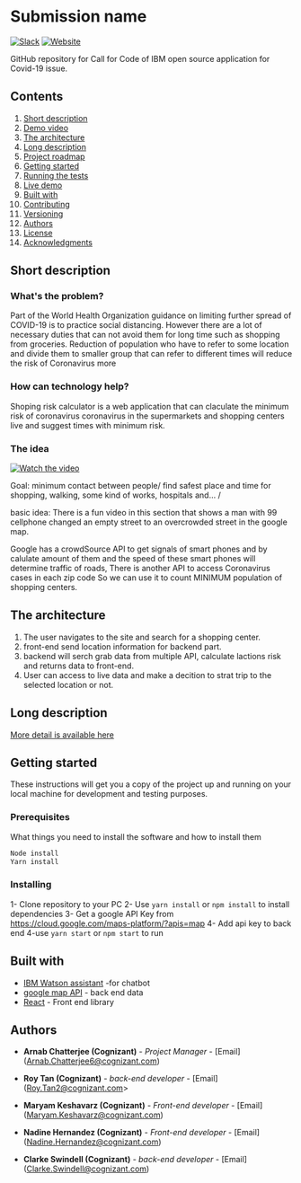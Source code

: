 # Submission name

[![Slack](https://img.shields.io/badge/Join-Slack-blue)](https://callforcode.org/slack) [![Website](https://img.shields.io/badge/View-Website-blue)](https://github.com/ArnabChatterjee/covad-19)

GitHub repository for Call for Code of IBM open source application for Covid-19 issue.

## Contents

1. [Short description](#short-description)
1. [Demo video](#demo-video)
1. [The architecture](#the-architecture)
1. [Long description](#long-description)
1. [Project roadmap](#project-roadmap)
1. [Getting started](#getting-started)
1. [Running the tests](#running-the-tests)
1. [Live demo](#live-demo)
1. [Built with](#built-with)
1. [Contributing](#contributing)
1. [Versioning](#versioning)
1. [Authors](#authors)
1. [License](#license)
1. [Acknowledgments](#acknowledgments)

## Short description

### What's the problem?

Part of the World Health Organization guidance on limiting further spread of COVID-19 is to practice social distancing. However there are a lot of necessary duties that can not avoid them for long time such as shopping from groceries. Reduction of population who have to refer to some location and divide them to smaller group that can refer to different times will reduce the risk of Coronavirus more

### How can technology help?

Shoping risk calculator is a web application that can claculate the minimum risk of coronavirus coronavirus in the supermarkets and shopping centers live and suggest times with minimum risk.

### The idea

[![Watch the video](https://drive.google.com/file/d/14-Xy7AlDXdqITceKeIcYUPuz_MjEC5eM/view?usp=sharing)](https://www.youtube.com/watch?v=jSbDBP_mrTc)

Goal: minimum contact between people/ find safest place and time for shopping, walking, some kind of works, hospitals and... /

basic idea: There is a fun video in this section that shows a man with 99 cellphone changed an empty street to an overcrowded street in the google map.

 Google has a crowdSource API to get signals of smart phones and by calulate amount of them and the speed of these smart phones will determine traffic of roads, 
 There is another API to access Coronavirus cases in each zip code
 So we can use it to count MINIMUM population of shopping centers.

## The architecture

1. The user navigates to the site and search for a shopping center.
2. front-end send location information for backend part.
3. backend will serch grab data from multiple API, calculate lactions risk and returns data to front-end.
4. User can access to live data and make a decition to strat trip to the selected location or not.

## Long description

[More detail is available here](DESCRIPTION.md)

## Getting started

These instructions will get you a copy of the project up and running on your local machine for development and testing purposes.

### Prerequisites

What things you need to install the software and how to install them

```bash
Node install 
Yarn install
```

### Installing

1- Clone repository to your PC
2- Use `yarn install` or `npm install` to install dependencies
3- Get a google API Key from https://cloud.google.com/maps-platform/?apis=map
4- Add api key to back end 
4-use `yarn start` or `npm start` to run 

## Built with

* [IBM Watson assistant](https://cloud.ibm.com/catalog?search=api%20connect#search_results) -for chatbot
* [google map API](https://www.google.com/maps) - back end data
* [React](https://reactjs.org/) - Front end library

## Authors

* **Arnab Chatterjee (Cognizant)** - *Project Manager* - [Email] (Arnab.Chatterjee6@cognizant.com)
* **Roy Tan (Cognizant)** - *back-end developer* - [Email] (Roy.Tan2@cognizant.com> 

* **Maryam Keshavarz (Cognizant)** - *Front-end developer* - [Email] (Maryam.Keshavarz@cognizant.com) 

* **Nadine Hernandez (Cognizant)** - *Front-end developer* - [Email] (Nadine.Hernandez@cognizant.com)

* **Clarke Swindell (Cognizant)** - *back-end developer* - [Email] (Clarke.Swindell@cognizant.com)


